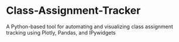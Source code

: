 # Class-Assignment-Tracker
A Python-based tool for automating and visualizing class assignment tracking using Plotly, Pandas, and IPywidgets
